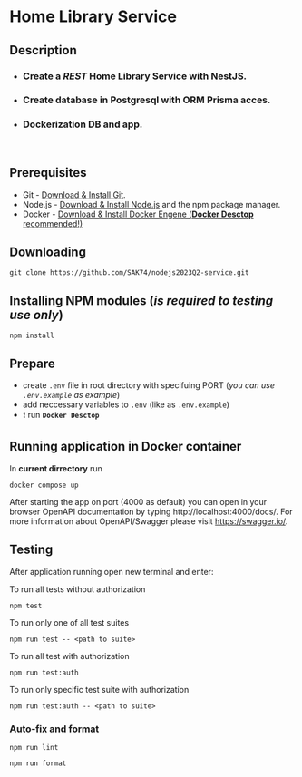 # Home Library Service

## Description

- ### Create a _REST_ Home Library Service with NestJS.
- ### Create database in Postgresql with ORM Prisma acces.
- ### Dockerization DB and app.

<br/>

## Prerequisites

- Git - [Download & Install Git](https://git-scm.com/downloads).
- Node.js - [Download & Install Node.js](https://nodejs.org/en/download/) and the npm package manager.
- Docker - [Download & Install Docker Engene (**Docker Desctop** recommended!)](https://docs.docker.com/engine/install/)

## Downloading

```
git clone https://github.com/SAK74/nodejs2023Q2-service.git
```

## Installing NPM modules (_is required to testing use only_)

```
npm install
```

## Prepare

- create `.env` file in root directory with specifuing PORT (_you can use `.env.example` as example_)
- add neccessary variables to `.env` (like as `.env.example`)
- :exclamation: run **`Docker Desctop`**

## Running application in Docker container

In **current dirrectory** run

```
docker compose up
```

After starting the app on port (4000 as default) you can open
in your browser OpenAPI documentation by typing http://localhost:4000/docs/.
For more information about OpenAPI/Swagger please visit https://swagger.io/.

## Testing

After application running open new terminal and enter:

To run all tests without authorization

```
npm test
```

To run only one of all test suites

```
npm run test -- <path to suite>
```

To run all test with authorization

```
npm run test:auth
```

To run only specific test suite with authorization

```
npm run test:auth -- <path to suite>
```

### Auto-fix and format

```
npm run lint
```

```
npm run format
```
